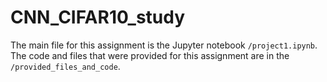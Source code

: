 # CNN_CIFAR10_study
The main file for this assignment is the Jupyter notebook `/project1.ipynb`. The code and files that were provided for this assignment are in the `/provided_files_and_code`.
